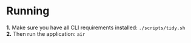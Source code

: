 
# Running
**1.** Make sure you have all CLI requirements installed: `./scripts/tidy.sh`<br/>
**2.** Then run the application: `air`<br/>
